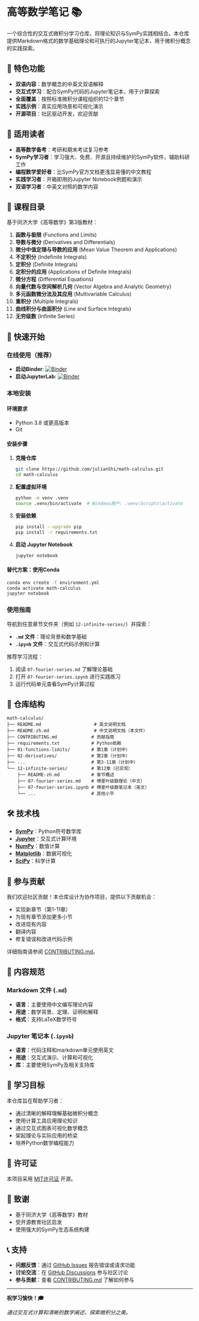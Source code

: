# 高等数学笔记 📚

一个综合性的交互式微积分学习仓库，将理论知识与SymPy实践相结合。本仓库提供Markdown格式的数学基础理论和可执行的Jupyter笔记本，用于微积分概念的实践探索。

## 🌟 特色功能

- **双语内容**：数学概念的中英文双语解释
- **交互式学习**：配合SymPy代码的Jupyter笔记本，用于计算探索
- **全面覆盖**：按照标准微积分课程组织的12个章节
- **实践示例**：真实应用场景和可视化演示
- **开源项目**：社区驱动开发，欢迎贡献

## 🎯 适用读者

- **高等数学备考**：考研和期末考试复习参考
- **SymPy学习者**：学习强大、免费、开源且持续维护的SymPy软件，辅助科研工作
- **编程数学爱好者**：比SymPy官方文档更浅显易懂的中文教程
- **实践学习者**：开箱即用的Jupyter Notebook例题和演示
- **双语学习者**：中英文对照的数学内容

## 📖 课程目录

基于同济大学《高等数学》第3版教材：

1. **函数与极限** (Functions and Limits)
2. **导数与微分** (Derivatives and Differentials)
3. **微分中值定理与导数的应用** (Mean Value Theorem and Applications)
4. **不定积分** (Indefinite Integrals)
5. **定积分** (Definite Integrals)
6. **定积分的应用** (Applications of Definite Integrals)
7. **微分方程** (Differential Equations)
8. **向量代数与空间解析几何** (Vector Algebra and Analytic Geometry)
9. **多元函数微分法及其应用** (Multivariable Calculus)
10. **重积分** (Multiple Integrals)
11. **曲线积分与曲面积分** (Line and Surface Integrals)
12. **无穷级数** (Infinite Series)

## 🚀 快速开始

### 在线使用（推荐）

- **启动Binder**: [![Binder](https://mybinder.org/badge_logo.svg)](https://mybinder.org/v2/gh/julianShi/math-calculus/HEAD)
- **启动JupyterLab**: [![Binder](https://mybinder.org/badge_logo.svg)](https://mybinder.org/v2/gh/julianShi/math-calculus/HEAD?urlpath=lab)

### 本地安装

#### 环境要求

- Python 3.8 或更高版本
- Git

#### 安装步骤

1. **克隆仓库**
   ```bash
   git clone https://github.com/julianShi/math-calculus.git
   cd math-calculus
   ```

2. **配置虚拟环境**
   ```bash
   python -m venv .venv
   source .venv/bin/activate  # Windows用户: .venv\Scripts\activate
   ```

3. **安装依赖**
   ```bash
   pip install --upgrade pip
   pip install -r requirements.txt
   ```

4. **启动 Jupyter Notebook**
   ```bash
   jupyter notebook
   ```

#### 替代方案：使用Conda

```bash
conda env create -f environment.yml
conda activate math-calculus
jupyter notebook
```

### 使用指南

导航到任意章节文件夹（例如 `12-infinite-series/`）并探索：

- **`.md` 文件**：理论背景和数学基础
- **`.ipynb` 文件**：交互式代码示例和计算

推荐学习流程：
1. 阅读 `07-fourier-series.md` 了解理论基础
2. 打开 `07-fourier-series.ipynb` 进行实践练习
3. 运行代码单元查看SymPy计算过程

## 📁 仓库结构

```
math-calculus/
├── README.md                    # 英文说明文档
├── README-zh.md                 # 中文说明文档（本文件）
├── CONTRIBUTING.md             # 贡献指南
├── requirements.txt            # Python依赖
├── 01-functions-limits/        # 第1章（计划中）
├── 02-derivatives/             # 第2章（计划中）
├── ...                         # 第3-11章（计划中）
└── 12-infinite-series/         # 第12章（已实现）
    ├── README-zh.md            # 章节概述
    ├── 07-fourier-series.md    # 傅里叶级数理论（中文）
    ├── 07-fourier-series.ipynb # 傅里叶级数笔记本（英文）
    └── ...                     # 其他小节
```

## 🛠️ 技术栈

- **[SymPy](https://www.sympy.org/)**：Python符号数学库
- **[Jupyter](https://jupyter.org/)**：交互式计算环境
- **[NumPy](https://numpy.org/)**：数值计算
- **[Matplotlib](https://matplotlib.org/)**：数据可视化
- **[SciPy](https://scipy.org/)**：科学计算

## 🤝 参与贡献

我们欢迎社区贡献！本仓库设计为协作项目，提供以下贡献机会：

- 实现新章节（第1-11章）
- 为现有章节添加更多小节
- 改进现有内容
- 翻译内容
- 修复错误和改进代码示例

详细指南请参阅 [CONTRIBUTING.md](CONTRIBUTING.md)。

## 📝 内容规范

### Markdown 文件 (`.md`)
- **语言**：主要使用中文编写理论内容
- **用途**：数学背景、定理、证明和解释
- **格式**：支持LaTeX数学符号

### Jupyter 笔记本 (`.ipynb`)
- **语言**：代码注释和markdown单元使用英文
- **用途**：交互式演示、计算和可视化
- **库**：主要使用SymPy及相关支持库

## 🎯 学习目标

本仓库旨在帮助学习者：

- 通过清晰的解释理解基础微积分概念
- 使用计算工具应用理论知识
- 通过交互式图表可视化数学概念
- 架起理论与实际应用的桥梁
- 培养Python数学编程能力

## 📄 许可证

本项目采用 [MIT许可证](LICENSE) 开源。

## 🙏 致谢

- 基于同济大学《高等数学》教材
- 受开源教育社区启发
- 使用强大的SymPy生态系统构建

## 📞 支持

- **问题反馈**：通过 [GitHub Issues](https://github.com/yourusername/math-calculus/issues) 报告错误或请求功能
- **讨论交流**：在 [GitHub Discussions](https://github.com/yourusername/math-calculus/discussions) 参与社区讨论
- **参与贡献**：查看 [CONTRIBUTING.md](CONTRIBUTING.md) 了解如何参与

---

**祝学习愉快！🎓**

*通过交互式计算和清晰的数学阐述，探索微积分之美。*
